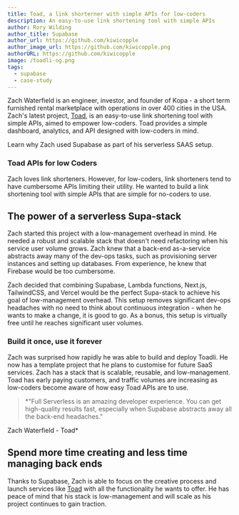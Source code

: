 ```yaml
---
title: Toad, a link shorterner with simple APIs for low-coders 
description: An easy-to-use link shortening tool with simple APIs
author: Rory Wilding
author_title: Supabase
author_url: https://github.com/kiwicopple
author_image_url: https://github.com/kiwicopple.png
authorURL: https://github.com/kiwicopple
image: /toadli-og.png
tags:
  - supabase
  - case-study
---
```


Zach Waterfield is an engineer, investor, and founder of Kopa - a short term furnished rental marketplace with operations in over 400 cities in the USA. Zach's latest project, [Toad](https://toadli.co/), is an easy-to-use link shortening tool with simple APIs, aimed to empower low-coders. Toad provides a simple dashboard, analytics, and API designed with low-coders in mind.

Learn why Zach used Supabase as part of his serverless SAAS setup.

### Toad APIs for low Coders

Zach loves link shorteners. However, for low-coders, link shorteners tend to have cumbersome APIs limiting their utility. He wanted to build a link shortening tool with simple APIs that are simple for no-coders to use.

## **The power of a serverless Supa-stack**

Zach started this project with a low-management overhead in mind. He needed a robust and scalable stack that doesn't need refactoring when his service user volume grows. Zach knew that a back-end as-a-service abstracts away many of the dev-ops tasks, such as provisioning server instances and setting up databases. From experience, he knew that Firebase would be too cumbersome.

Zach decided that combining Supabase, Lambda functions, Next.js, TailwindCSS, and Vercel would be the perfect Supa-stack to achieve his goal of low-management overhead. This setup removes significant dev-ops headaches with no need to think about continuous integration - when he wants to make a change, it is good to go. As a bonus, this setup is virtually free until he reaches significant user volumes.

### Build it once, use it forever

Zach was surprised how rapidly he was able to build and deploy Toadli. He now has a template project that he plans to customise for future SaaS services. Zach has a stack that is scalable, reusable, and low-management. Toad has early paying customers, and traffic volumes are increasing as low-coders become aware of how easy Toad APIs are to use.

> \*"Full Serverless is an amazing developer experience. You can get high-quality results fast, especially when Supabase abstracts away all the back-end headaches."

Zach Waterfield - Toad\*

## Spend more time creating and less time managing back ends

Thanks to Supabase, Zach is able to focus on the creative process and launch services like [Toad](https://toadli.co/) with all the functionality he wants to offer. He has peace of mind that his stack is low-management and will scale as his project continues to gain traction.

